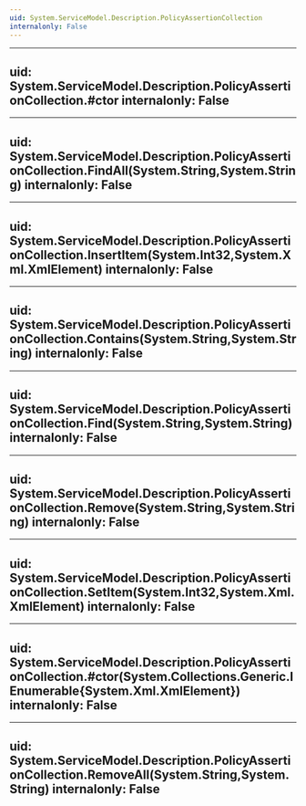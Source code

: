 ```yaml
---
uid: System.ServiceModel.Description.PolicyAssertionCollection
internalonly: False
---
```


---
uid: System.ServiceModel.Description.PolicyAssertionCollection.#ctor
internalonly: False
---

---
uid: System.ServiceModel.Description.PolicyAssertionCollection.FindAll(System.String,System.String)
internalonly: False
---

---
uid: System.ServiceModel.Description.PolicyAssertionCollection.InsertItem(System.Int32,System.Xml.XmlElement)
internalonly: False
---

---
uid: System.ServiceModel.Description.PolicyAssertionCollection.Contains(System.String,System.String)
internalonly: False
---

---
uid: System.ServiceModel.Description.PolicyAssertionCollection.Find(System.String,System.String)
internalonly: False
---

---
uid: System.ServiceModel.Description.PolicyAssertionCollection.Remove(System.String,System.String)
internalonly: False
---

---
uid: System.ServiceModel.Description.PolicyAssertionCollection.SetItem(System.Int32,System.Xml.XmlElement)
internalonly: False
---

---
uid: System.ServiceModel.Description.PolicyAssertionCollection.#ctor(System.Collections.Generic.IEnumerable{System.Xml.XmlElement})
internalonly: False
---

---
uid: System.ServiceModel.Description.PolicyAssertionCollection.RemoveAll(System.String,System.String)
internalonly: False
---
